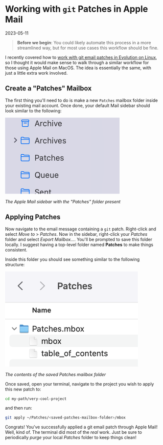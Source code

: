 # Working with `git` Patches in Apple Mail

2023-05-11

> **Before we begin**: You could likely automate this process in a more streamlined way, but for most use cases this workflow should be fine.

I recently covered how to [work with git email patches in Evolution on Linux](/git-patches), so I thought it would make sense to walk through a similar workflow for those using Apple Mail on MacOS. The idea is essentially the same, with just a little extra work involved.

## Create a "Patches" Mailbox

The first thing you'll need to do is make a new `Patches` mailbox folder inside your existing mail account. Once done, your default Mail sidebar should look similar to the following:

![The Apple Mail sidebar with the Patches folder present](/public/images/apple-mail-1.png)

*The Apple Mail sidebar with the "Patches" folder present*

## Applying Patches

Now navigate to the email message containing a `git` patch. Right-click and select *Move to* > *Patches*. Now in the sidebar, right-click your *Patches* folder and select *Export Mailbox...*. You'll be prompted to save this folder locally. I suggest having a top-level folder named **Patches** to make things consistent.

Inside this folder you should see something similar to the following structure:

![The contents of the saved Patches mailbox folder](/public/images/apple-mail-2.png)

*The contents of the saved Patches mailbox folder*

Once saved, open your terminal, navigate to the project you wish to apply this new patch to:

~~~sh
cd my-path/very-cool-project
~~~

and then run:

~~~sh
git apply ~/Patches/<saved-patches-mailbox-folder>/mbox
~~~

Congrats! You've successfully applied a git email patch through Apple Mail! Well, kind of. The terminal did most of the *real* work. Just be sure to periodically *purge* your local *Patches* folder to keep things clean!

